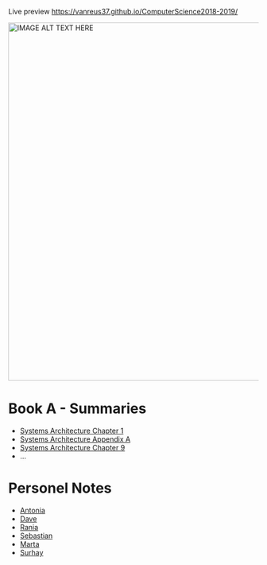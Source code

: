 Live preview
https://vanreus37.github.io/ComputerScience2018-2019/

<a href="http://www.youtube.com/watch?feature=player_embedded&v=WVZNxqpJX3g
" target="_blank"><img src="http://img.youtube.com/vi/WVZNxqpJX3g/0.jpg" 
alt="IMAGE ALT TEXT HERE" width="960" height="720" border="0" /></a>

# Book A - Summaries
* [Systems Architecture Chapter 1](sa_chapter1.md)
* [Systems Architecture Appendix A](sa_appendixa.md)
* [Systems Architecture Chapter 9](sa_chapter9.md)
* ...

# Personel Notes
* [Antonia](antonia.md)
* [Dave](dave.md)
* [Rania](rania.md)
* [Sebastian](sebastian.md)
* [Marta](marta.md)
* [Surhay](surhay.md)
